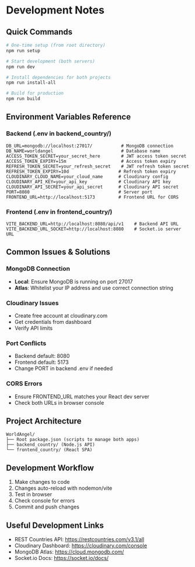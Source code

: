 # Development Notes

## Quick Commands

```bash
# One-time setup (from root directory)
npm run setup

# Start development (both servers)
npm run dev

# Install dependencies for both projects
npm run install-all

# Build for production
npm run build
```

## Environment Variables Reference

### Backend (.env in backend_country/)
```env
DB_URL=mongodb://localhost:27017/           # MongoDB connection
DB_NAME=worldangel                          # Database name
ACCESS_TOKEN_SECRET=your_secret_here        # JWT access token secret
ACCESS_TOKEN_EXPIRY=15m                     # Access token expiry
REFRESH_TOKEN_SECRET=your_refresh_secret    # JWT refresh token secret
REFRESH_TOKEN_EXPIRY=10d                   # Refresh token expiry
CLOUDINARY_CLOUD_NAME=your_cloud_name      # Cloudinary config
CLOUDINARY_API_KEY=your_api_key            # Cloudinary API key
CLOUDINARY_API_SECRET=your_api_secret      # Cloudinary API secret
PORT=8080                                  # Server port
FRONTEND_URL=http://localhost:5173         # Frontend URL for CORS
```

### Frontend (.env in frontend_country/)
```env
VITE_BACKEND_URL=http://localhost:8080/api/v1    # Backend API URL
VITE_BACKEND_URL_SOCKET=http://localhost:8080    # Socket.io server URL
```

## Common Issues & Solutions

### MongoDB Connection
- **Local**: Ensure MongoDB is running on port 27017
- **Atlas**: Whitelist your IP address and use correct connection string

### Cloudinary Issues  
- Create free account at cloudinary.com
- Get credentials from dashboard
- Verify API limits

### Port Conflicts
- Backend default: 8080
- Frontend default: 5173
- Change PORT in backend .env if needed

### CORS Errors
- Ensure FRONTEND_URL matches your React dev server
- Check both URLs in browser console

## Project Architecture

```
WorldAngel/
├── Root package.json (scripts to manage both apps)
├── backend_country/ (Node.js API)
└── frontend_country/ (React SPA)
```

## Development Workflow

1. Make changes to code
2. Changes auto-reload with nodemon/vite
3. Test in browser
4. Check console for errors
5. Commit and push changes

## Useful Development Links

- REST Countries API: https://restcountries.com/v3.1/all
- Cloudinary Dashboard: https://cloudinary.com/console
- MongoDB Atlas: https://cloud.mongodb.com/
- Socket.io Docs: https://socket.io/docs/